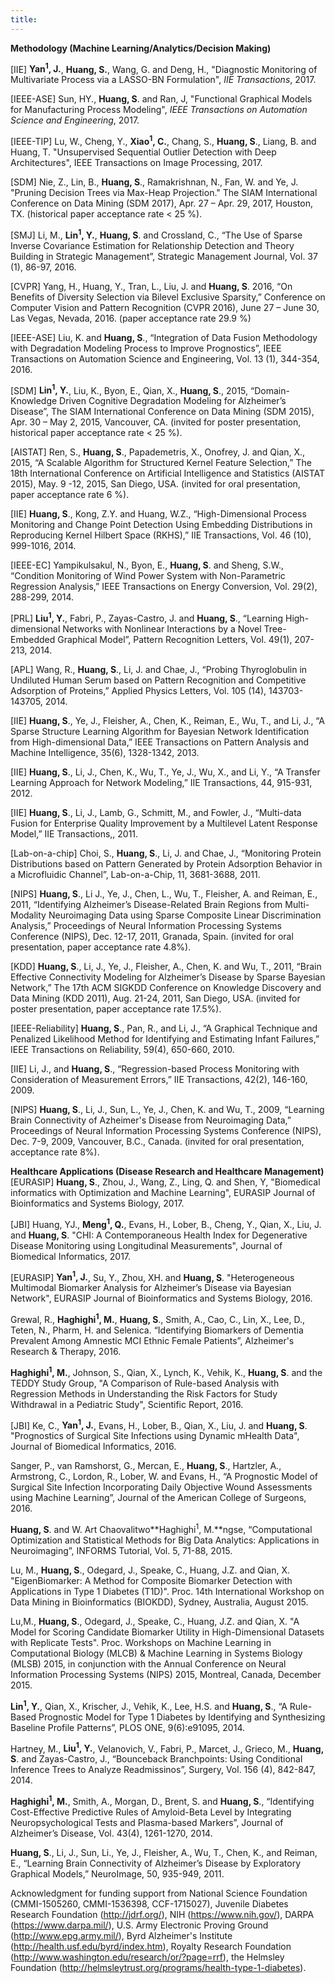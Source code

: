 ```yaml
---
title:
---
```


**Methodology (Machine Learning/Analytics/Decision Making)**

[IIE] **Yan<sup>1</sup>, J.**, **Huang, S.**, Wang, G. and Deng, H., "Diagnostic Monitoring of Multivariate Process via a LASSO-BN Formulation", *IIE Transactions*, 2017. 

[IEEE-ASE] Sun, HY., **Huang, S**. and Ran, J, "Functional Graphical Models for Manufacturing Process Modeling", *IEEE Transactions on Automation Science and Engineering*, 2017. 

[IEEE-TIP] Lu, W., Cheng, Y., **Xiao<sup>1</sup>, C.**, Chang, S., **Huang, S**., Liang, B. and Huang, T. "Unsupervised Sequential Outlier Detection with Deep Architectures", IEEE Transactions on Image Processing, 2017.

[SDM] Nie, Z., Lin, B.,  **Huang, S**., Ramakrishnan, N., Fan, W. and Ye, J. "Pruning Decision Trees via Max-Heap Projection." The SIAM International Conference on Data Mining (SDM 2017), Apr. 27 – Apr. 29, 2017, Houston, TX. (historical paper acceptance rate < 25 %).

[SMJ] Li, M., **Lin<sup>1</sup>, Y.**, **Huang, S**. and Crossland, C., “The Use of Sparse Inverse Covariance Estimation for Relationship Detection and Theory Building in Strategic Management”, Strategic Management Journal, Vol. 37 (1), 86-97, 2016.

[CVPR] Yang, H., Huang, Y., Tran, L., Liu, J. and **Huang, S**. 2016, “On Benefits of Diversity Selection via Bilevel Exclusive Sparsity,”  Conference on Computer Vision and Pattern Recognition (CVPR 2016), June 27 – June 30, Las Vegas, Nevada, 2016. (paper acceptance rate 29.9 %)

[IEEE-ASE] Liu, K. and **Huang, S**., “Integration of Data Fusion Methodology with Degradation Modeling Process to Improve Prognostics”, IEEE Transactions on Automation Science and Engineering, Vol. 13 (1), 344-354, 2016.

[SDM] **Lin<sup>1</sup>, Y.**, Liu, K., Byon, E., Qian, X., **Huang, S**., 2015, “Domain-Knowledge Driven Cognitive Degradation Modeling for Alzheimer’s Disease”, The SIAM International Conference on Data Mining (SDM 2015), Apr. 30 – May 2, 2015, Vancouver, CA. (invited for poster presentation, historical paper acceptance rate < 25 %).

[AISTAT] Ren, S., **Huang, S**., Papademetris, X., Onofrey, J. and Qian, X., 2015, “A Scalable Algorithm for Structured Kernel Feature Selection,” The 18th International Conference on Artificial Intelligence and Statistics (AISTAT 2015), May. 9 -12, 2015, San Diego, USA. (invited for oral presentation, paper acceptance rate 6 %).

[IIE] **Huang, S**., Kong, Z.Y. and Huang, W.Z., “High-Dimensional Process Monitoring and Change Point Detection Using Embedding Distributions in Reproducing Kernel Hilbert Space (RKHS),” IIE Transactions, Vol. 46 (10), 999-1016, 2014.

[IEEE-EC] Yampikulsakul, N., Byon, E., **Huang, S**. and Sheng, S.W., “Condition Monitoring of Wind Power System with Non-Parametric Regression Analysis,” IEEE Transactions on Energy Conversion, Vol. 29(2), 288-299, 2014.

[PRL] **Liu<sup>1</sup>, Y.**, Fabri, P., Zayas-Castro, J. and **Huang, S**., “Learning High-dimensional Networks with Nonlinear Interactions by a Novel Tree-Embedded Graphical Model”, Pattern Recognition Letters, Vol. 49(1), 207-213, 2014.

[APL] Wang, R., **Huang, S**., Li, J. and Chae, J., “Probing Thyroglobulin in Undiluted Human Serum based on Pattern Recognition and Competitive Adsorption of Proteins,” Applied Physics Letters, Vol. 105 (14), 143703-143705, 2014.

[IIE] **Huang, S**., Ye, J., Fleisher, A., Chen, K., Reiman, E., Wu, T., and Li, J., “A Sparse Structure Learning Algorithm for Bayesian Network Identification from High-dimensional Data,” IEEE Transactions on Pattern Analysis and Machine Intelligence, 35(6), 1328-1342, 2013.

[IIE] **Huang, S**., Li, J., Chen, K., Wu, T., Ye, J., Wu, X., and Li, Y., “A Transfer Learning Approach for Network Modeling,” IIE Transactions, 44, 915-931, 2012.

[IIE] **Huang, S**., Li, J., Lamb, G., Schmitt, M., and Fowler, J., “Multi-data Fusion for Enterprise Quality Improvement by a Multilevel Latent Response Model,” IIE Transactions,, 2011.

[Lab-on-a-chip] Choi, S., **Huang, S**., Li, J. and Chae, J., “Monitoring Protein Distributions based on Pattern Generated by Protein Adsorption Behavior in a Microfluidic Channel”, Lab-on-a-Chip, 11, 3681-3688, 2011.

[NIPS] **Huang, S**., Li J., Ye, J., Chen, L., Wu, T., Fleisher, A. and Reiman, E., 2011, “Identifying Alzheimer’s Disease-Related Brain Regions from Multi-Modality Neuroimaging Data using Sparse Composite Linear Discrimination Analysis,” Proceedings of Neural Information Processing Systems Conference (NIPS), Dec. 12-17, 2011, Granada, Spain. (invited for oral presentation, paper acceptance rate 4.8%).

[KDD] **Huang, S**., Li, J., Ye, J., Fleisher, A., Chen, K. and Wu, T., 2011, “Brain Effective Connectivity Modeling for Alzheimer’s Disease by Sparse Bayesian Network,” The 17th ACM SIGKDD Conference on Knowledge Discovery and Data Mining (KDD 2011), Aug. 21-24, 2011, San Diego, USA. (invited for poster presentation, paper acceptance rate 17.5%).

[IEEE-Reliability] **Huang, S**., Pan, R., and Li, J., “A Graphical Technique and Penalized Likelihood Method for Identifying and Estimating Infant Failures,” IEEE Transactions on Reliability, 59(4), 650-660, 2010.

[IIE] Li, J., and **Huang, S**., “Regression-based Process Monitoring with Consideration of Measurement Errors,” IIE Transactions, 42(2), 146-160, 2009.

[NIPS] **Huang, S**., Li, J., Sun, L., Ye, J., Chen, K. and Wu, T., 2009, “Learning Brain Connectivity of Azheimer's Disease from Neuroimaging Data,” Proceedings of Neural Information Processing Systems Conference (NIPS), Dec. 7-9, 2009, Vancouver, B.C., Canada. (invited for oral presentation, acceptance rate 8%).

**Healthcare Applications (Disease Research and Healthcare Management)**
[EURASIP] **Huang, S**., Zhou, J., Wang, Z., Ling, Q. and Shen, Y, "Biomedical informatics with Optimization and Machine Learning", EURASIP Journal of Bioinformatics and Systems Biology, 2017.

[JBI] Huang, YJ., **Meng<sup>1</sup>, Q.**, Evans, H., Lober, B., Cheng, Y., Qian, X., Liu, J. and **Huang, S**. "CHI: A Contemporaneous Health Index for Degenerative Disease Monitoring using Longitudinal Measurements", Journal of Biomedical Informatics, 2017.

[EURASIP] **Yan<sup>1</sup>, J.**, Su, Y., Zhou, XH. and **Huang, S**. "Heterogeneous Multimodal Biomarker Analysis for Alzheimer’s Disease via Bayesian Network", EURASIP Journal of Bioinformatics and Systems Biology, 2016.

Grewal, R., **Haghighi<sup>1</sup>, M.**, **Huang, S**., Smith, A., Cao, C., Lin, X., Lee, D., Teten, N., Pharm, H. and Selenica. “Identifying Biomarkers of Dementia Prevalent Among Amnestic MCI Ethnic Female Patients”, Alzheimer's Research & Therapy, 2016.

**Haghighi<sup>1</sup>, M.**, Johnson, S., Qian, X., Lynch, K., Vehik, K., **Huang, S**. and the TEDDY Study Group, "A Comparison of Rule-based Analysis with Regression Methods in Understanding the Risk Factors for Study Withdrawal in a Pediatric Study", Scientific Report, 2016.

[JBI] Ke, C., **Yan<sup>1</sup>, J.**, Evans, H., Lober, B., Qian, X., Liu, J. and **Huang, S**. "Prognostics of Surgical Site Infections using Dynamic mHealth Data", Journal of Biomedical Informatics, 2016.

Sanger, P., van Ramshorst, G., Mercan, E., **Huang, S**., Hartzler, A., Armstrong, C., Lordon, R., Lober, W. and Evans, H., “A Prognostic Model of Surgical Site Infection Incorporating Daily Objective Wound Assessments using Machine Learning”, Journal of the American College of Surgeons, 2016.

**Huang, S**. and W. Art Chaovalitwo**Haghighi<sup>1</sup>, M.**ngse, “Computational Optimization and Statistical Methods for Big Data Analytics: Applications in Neuroimaging”, INFORMS Tutorial, Vol. 5, 71-88, 2015.

Lu, M., **Huang, S**., Odegard, J., Speake, C., Huang, J.Z. and Qian, X. "EigenBiomarker: A Method for Composite Biomarker Detection with Applications in Type 1 Diabetes (T1D)". Proc. 14th International Workshop on Data Mining in Bioinformatics (BIOKDD), Sydney, Australia, August 2015.

Lu,M., **Huang, S**., Odegard, J., Speake, C., Huang, J.Z. and Qian, X. "A Model for Scoring Candidate Biomarker Utility in High-Dimensional Datasets with Replicate Tests". Proc. Workshops on Machine Learning in Computational Biology (MLCB) & Machine Learning in Systems Biology (MLSB) 2015, in conjunction with the Annual Conference on Neural Information Processing Systems (NIPS) 2015, Montreal, Canada, December 2015.

**Lin<sup>1</sup>, Y.**, Qian, X., Krischer, J., Vehik, K., Lee, H.S. and **Huang, S**., “A Rule-Based Prognostic Model for Type 1 Diabetes by Identifying and Synthesizing Baseline Profile Patterns”, PLOS ONE, 9(6):e91095, 2014.

Hartney, M., **Liu<sup>1</sup>, Y.**, Velanovich, V., Fabri, P., Marcet, J., Grieco, M., **Huang, S**. and Zayas-Castro, J., “Bounceback Branchpoints: Using Conditional Inference Trees to Analyze Readmissinos”, Surgery, Vol. 156 (4), 842-847, 2014.

**Haghighi<sup>1</sup>, M.**, Smith, A., Morgan, D., Brent, S. and **Huang, S**., “Identifying Cost-Effective Predictive Rules of Amyloid-Beta Level by Integrating Neuropsychological Tests and Plasma-based Markers”, Journal of Alzheimer’s Disease, Vol. 43(4), 1261-1270, 2014.

**Huang, S**., Li, J., Sun, Li., Ye, J., Fleisher, A., Wu, T., Chen, K., and Reiman, E., “Learning Brain Connectivity of Alzheimer’s Disease by Exploratory Graphical Models,” NeuroImage, 50, 935-949, 2011.




Acknowledgment for funding support from National Science Foundation (CMMI-1505260, CMMI-1536398, CCF-1715027), Juvenile Diabetes Research  Foundation (http://jdrf.org/), NIH (https://www.nih.gov/), DARPA (https://www.darpa.mil/), U.S. Army Electronic Proving Ground (http://www.epg.army.mil/), Byrd Alzheimer's Institute (http://health.usf.edu/byrd/index.htm), Royalty Research Foundation (http://www.washington.edu/research/or/?page=rrf), the Helmsley Foundation (http://helmsleytrust.org/programs/health-type-1-diabetes).
